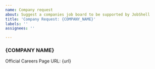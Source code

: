 ```yaml
---
name: Company request
about: Suggest a companies job board to be supported by JobShell
title: 'Company Request: {COMPANY_NAME}'
labels: ''
assignees: ''

---
```


### {COMPANY NAME}


Official Careers Page URL: {url}
